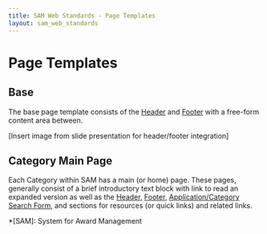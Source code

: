 ```yaml
---
title: SAM Web Standards - Page Templates
layout: sam_web_standards
---
```


# Page Templates

## Base

The base page template consists of the [Header]({{site.baseurl}}/sam_web_standards/components/#header) and [Footer]({{site.baseurl}}/sam_web_standards/components/#footer) with a free-form content area between.

[Insert image from slide presentation for header/footer integration]

## Category Main Page

Each Category within SAM has a main (or home) page. These pages, generally consist of a brief introductory text block with link to read an expanded version as well as the [Header]({{site.baseurl}}/sam_web_standards/components/#header), [Footer]({{site.baseurl}}/sam_web_standards/components/#footer), [Application/Category Search Form]({{site.baseurl}}/sam_web_standards/components/#form-templates), and sections for resources (or quick links) and related links.

*[SAM]: System for Award Management